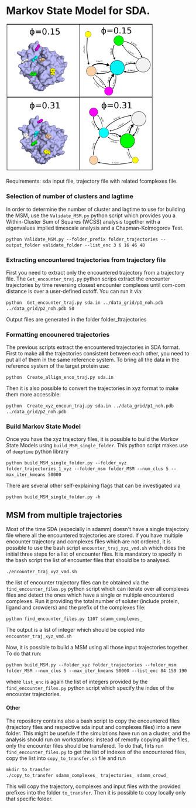 # Markov State Model for SDA.



<img src="https://github.com/RiccardoBecca/SDA_python_scripts/blob/main/MarkovStateModel/MSM_trypsin-ben.png?raw=true" alt="alt text" width="400">


Requirements: sda input file, trajectory file with related fcomplexes file.

### Selection of number of clusters and lagtime

In order to determine the number of cluster and lagtime to use for building the MSM, use the `Validate_MSM.py` python script which provides you a Within-Cluster Sum of Squares (WCSS) analysis together with a eigenvalues implied timescale analysis and a Chapman-Kolmogorov Test.

    python Validate_MSM.py --folder_prefix folder_trajectories --output_folder validate_folder --list_enc 3 6 16 46 48

### Extracting encountered trajectories from trajectory file

First you need to extract only the encountered trajectory from a trajectory file. The `Get_encounter_traj.py` python scrips extract the encounter trajectories by time reversing closest encounter complexes until com-com distance is over a user-defined cutoff. You can run it via:

    python  Get_encounter_traj.py sda.in ../data_grid/p1_noh.pdb ../data_grid/p2_noh.pdb 50

Output files are generated in the folder folder_ftrajectories

### Formatting encounered trajectories

The previous scripts extract the encountered trajectories in SDA format. First to make all the trajectories consistent between each other, you need to put all of them in the same reference system. To bring all the data in the reference system of the target protein use:

    python  Create_allign_enco_traj.py sda.in

Then it is also possible to convert the trajectories in xyz format to make them more accessible:

    python  Create_xyz_encoun_traj.py sda.in ../data_grid/p1_noh.pdb ../data_grid/p2_noh.pdb

### Build Markov State Model

Once you have the xyz trajectory files, it is possible to build the Markov State Models using `build_MSM_single_folder`. This python script makes use of `deeptime` python library

    python build_MSM_single_folder.py --folder_xyz folder_trajectories_1_xyz --folder_msm folder_MSM --num_clus 5 --max_iter_kmeans 50000

There are several other self-explaining flags that can be investigated via 

    python build_MSM_single_folder.py -h


## MSM from multiple trajectories

Most of the time SDA (especially in sdamm) doesn't have a single trajectory file where all the encountered trajectories are stored. If you have multiple encounter trajectory and complexes files which are not ordered, it is possible to use the bash script `encounter_traj_xyz_vmd.sh` which does the initial three steps for a list of encounter files. It is mandatory to specify in the bash script the list of encounter files that should be to analysed.

    ./encounter_traj_xyz_vmd.sh

the list of encounter trajectory files can be obtained via the `find_encounter_files.py` python script which can iterate over all complexes files and detect the ones which have a single or multiple encountered complexes. Run it providing the total number of soluter (include protein, ligand and crowders) and the prefix of the complexes file:

    python find_encounter_files.py 1107 sdamm_complexes_

The output is a list of integer which should be copied into `encounter_traj_xyz_vmd.sh`

Now, it is possible to build a MSM using all those input trajectories together. To do that run:

    python build_MSM.py --folder_xyz folder_trajectories --folder_msm folder_MSM --num_clus 5 --max_iter_kmeans 50000 --list_enc 84 159 190

where `list_enc` is again the list of integers provided by the `find_encounter_files.py` python script which specify the index of the encounter trajectories.


#### Other

The repository contains also a bash script to copy the encountered files (trajectory files and respective sda input and complexes files) into a new folder. This might be usefule if the simulations have run on a cluster, and the analysis should run on workstations: instead of remotly copying all the files, only the encounter files should be transfered. To do that, firts run `find_encounter_files.py` to get the list of indexes of the encountered files, copy the list into `copy_to_transfer.sh` file and run

    mkdir to_transfer
    ./copy_to_transfer sdamm_complexes_ trajectories_ sdamm_crowd_

This will copy the trajectory, complexes and input files with the provided prefixes into the folder `to_transfer`. Then it is possible to copy locally only that specific folder.
